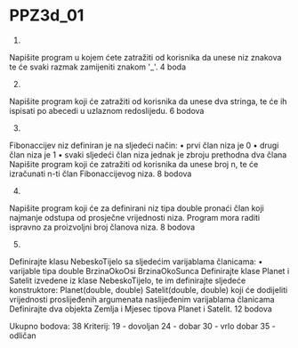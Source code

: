 # PPZ3d_01
1.
Napišite program u kojem ćete zatražiti od korisnika da unese niz znakova te će svaki razmak zamijeniti znakom '_'.
4 boda

2.
Napišite program koji će zatražiti od korisnika da unese dva stringa, te će ih ispisati po 
abecedi u uzlaznom redoslijedu.
6 bodova

3.
Fibonaccijev niz definiran je na sljedeći način: 
• prvi član niza je 0 
• drugi član niza je 1 
• svaki sljedeći član niza jednak je zbroju prethodna dva člana 
Napišite program koji će zatražiti od korisnika da unese broj n, te će izračunati n-ti član 
Fibonaccijevog niza.
8 bodova

4.
Napišite program koji će za definirani niz tipa double pronaći član koji najmanje odstupa od 
prosječne vrijednosti niza. Program mora raditi ispravno za proizvoljni broj članova niza.
8 bodova

5.
Definirajte klasu NebeskoTijelo sa sljedećim varijablama članicama:
• varijable tipa double
BrzinaOkoOsi 
BrzinaOkoSunca 
Definirajte klase Planet i Satelit izvedene iz klase NebeskoTijelo, te im definirajte sljedeće 
konstruktore:
Planet(double, double) 
Satelit(double, double) 
koji će dodijeliti vrijednosti proslijeđenih argumenata naslijeđenim varijablama članicama
Definirajte dva objekta Zemlja i Mjesec tipova Planet i Satelit.
12 bodova


Ukupno bodova: 38
Kriterij:
19 - dovoljan
24 - dobar
30 - vrlo dobar
35 - odličan
